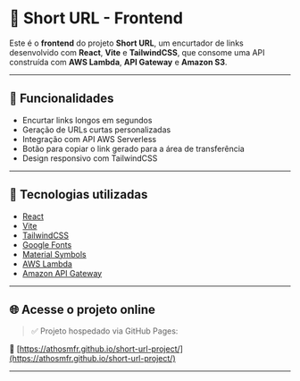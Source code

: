 # 🔗 Short URL - Frontend

Este é o **frontend** do projeto **Short URL**, um encurtador de links desenvolvido com **React**, **Vite** e **TailwindCSS**, que consome uma API construída com **AWS Lambda**, **API Gateway** e **Amazon S3**.

---

## 🚀 Funcionalidades

- Encurtar links longos em segundos
- Geração de URLs curtas personalizadas
- Integração com API AWS Serverless
- Botão para copiar o link gerado para a área de transferência
- Design responsivo com TailwindCSS

---

## 🧪 Tecnologias utilizadas

- [React](https://react.dev/)
- [Vite](https://vitejs.dev/)
- [TailwindCSS](https://tailwindcss.com/)
- [Google Fonts](https://fonts.google.com/)
- [Material Symbols](https://fonts.google.com/icons)
- [AWS Lambda](https://aws.amazon.com/lambda/)
- [Amazon API Gateway](https://aws.amazon.com/api-gateway/)

---

## 🌐 Acesse o projeto online

> ✅ Projeto hospedado via GitHub Pages:
  
🔗 [https://athosmfr.github.io/short-url-project/](https://athosmfr.github.io/short-url-project/)

---
